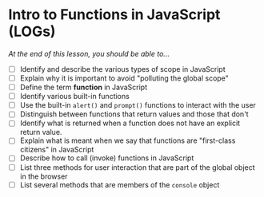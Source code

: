 # Intro to Functions in JavaScript (LOGs)

*At the end of this lesson, you should be able to...*

- [ ] Identify and describe the various types of scope in JavaScript
- [ ] Explain why it is important to avoid "polluting the global scope"
- [ ] Define the term **function** in JavaScript
- [ ] Identify various built-in functions
- [ ] Use the built-in `alert()` and `prompt()` functions to interact with the user
- [ ] Distinguish between functions that return values and those that don't
- [ ] Identify what is returned when a function does not have an explicit return value.
- [ ] Explain what is meant when we say that functions are "first-class citizens" in JavaScript
- [ ] Describe how to call (invoke) functions in JavaScript
- [ ] List three methods for user interaction that are part of the global object in the browser
- [ ] List several methods that are members of the `console` object
